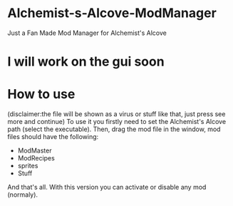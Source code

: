# Alchemist-s-Alcove-ModManager
Just a Fan Made Mod Manager for Alchemist's Alcove

# I will work on the gui soon

# How to use
(disclaimer:the file will be shown as a virus or stuff like that, just press see more and continue)
To use it you firstly need to set the Alchemist's Alcove path (select the executable). 
Then, drag the mod file in the window, mod files should have the following:
- ModMaster
- ModRecipes
- sprites
- Stuff

And that's all. With this version you can activate or disable any mod (normaly).
